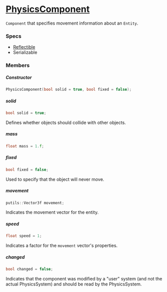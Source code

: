 # [PhysicsComponent](PhysicsComponent.hpp)

`Component` that specifies movement information about an `Entity`.

### Specs

* [Reflectible](https://github.com/phiste/putils/blob/master/reflection/Reflectible.md)
* Serializable

### Members

##### Constructor

```cpp
PhysicsComponent(bool solid = true, bool fixed = false);
```

##### solid

```cpp
bool solid = true;
```
Defines whether objects should collide with other objects.

##### mass

```cpp
float mass = 1.f;
```

##### fixed

```cpp
bool fixed = false;
```
Used to specify that the object will never move.

##### movement

```cpp
putils::Vector3f movement;
```
Indicates the movement vector for the entity.

##### speed

```cpp
float speed = 1;
```
Indicates a factor for the `movement` vector's properties.

##### changed

```cpp
bool changed = false;
```
Indicates that the component was modified by a "user" system (and not the actual PhysicsSystem) and should be read by the PhysicsSystem.
